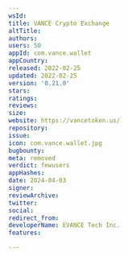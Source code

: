 ```yaml
---
wsId: 
title: VANCE Crypto Exchange
altTitle: 
authors: 
users: 50
appId: com.vance.wallet
appCountry: 
released: 2022-02-25
updated: 2022-02-25
version: '0.21.0'
stars: 
ratings: 
reviews: 
size: 
website: https://vancetoken.us/
repository: 
issue: 
icon: com.vance.wallet.jpg
bugbounty: 
meta: removed
verdict: fewusers
appHashes: 
date: 2024-04-03
signer: 
reviewArchive: 
twitter: 
social: 
redirect_from: 
developerName: EVANCE Tech Inc.
features: 

---
```


